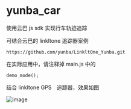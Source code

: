 # yunba_car


使用云巴 js sdk 实现行车轨迹追踪

可结合云巴的 linkltone 追踪器案例

```url
https://github.com/yunba/LinkltOne_Yunba.git
```

在实际应用中，请注释掉 main.js 中的

```
demo_mode();
```

结合 linkltone GPS　追踪器，效果如图

 ![image](https://github.com/alexbank/yunba_car/tree/for-linkltone-gps-example/image/cap.png)
